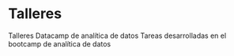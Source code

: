 # Talleres
Talleres Datacamp de analítica de datos
Tareas desarrolladas en el bootcamp de analítica de datos
